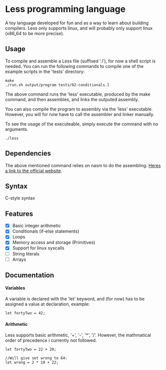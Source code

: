 # Less programming language #

A toy language developed for fun and as a way to learn about building compilers.
Less only supports linux, and will probably only support linux (x86_64 to be more precise).

## Usage

To compile and assemble a Less file (suffixed '.l'), for now a shell script is needed.
You can run the following commands to compile one of the example scripts in the 'tests' directory:

```console
make
./run.sh output/program tests/02-conditionals.l
```

The above command runs the 'less' executable, produced by the make command, and then assembles, and links the outputed assembly.

You can also compile the program to assembly via the 'less' executable. However, you will for now have to call the assembler and linker manually.

To see the usage of the executeable, simply execute the command with no arguments.

```console
./less
```

## Dependencies

The above mentioned command relies on nasm to do the assembling. [Heres a link to the official website](https://www.nasm.us/).

## Syntax

C-style syntax

## Features

- [x] Basic integer arithmetic
- [x] Conditionals (if-else statements)
- [x] Loops
- [x] Memory access and storage (Primitives)
- [x] Support for linux syscalls
- [ ] String literals
- [ ] Arrays

## Documentation

#### Variables
A variable is declared with the 'let' keyword, and (for now) has to be assigned a value at declaration, example:
```
let fortyTwo = 42;
```

#### Arithmetic
Less supports basic arithmetic, '+', '-', '*', '/'. However, the mathmatical order of precedence i currently not followed.
```
let fortyTwo = 22 + 20;

//Will give set wrong to 64:
let wrong = 2 * 10 + 22;
```
